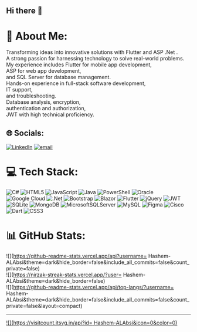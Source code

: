 ## Hi there 👋

<!--
**Hashem-ALAbsi/Hashem-ALAbsi**

Here are some ideas to get you started:

- 🔭 I’m currently working on SoftWare Enganer
- 💬 Ask me about Flutter And ASP .Nat
- 😄 Pronouns: ...
- ⚡ Fun fact: ...
-->

# 💫 About Me:
Transforming ideas into innovative solutions with Flutter and ASP .Net .<br>A strong passion for harnessing technology to solve real-world problems.<br>My experience includes Flutter for mobile app development, <br>ASP for web app development,<br> and SQL Server for database management.<br>Hands-on experience in full-stack software development,<br> IT support,<br> and troubleshooting.<br>Database analysis, encryption, <br>authentication and authorization,<br>JWT with high technical proficiency.<br>


## 🌐 Socials:
[![LinkedIn](https://img.shields.io/badge/LinkedIn-%230077B5.svg?logo=linkedin&logoColor=white)](https://linkedin.com/in/https://www.linkedin.com/authwall?trk=bf&trkInfo=AQFz8MDdi1Z6PwAAAZJE733YNby9eTLfhxVyLG_YgcYsH1wWCEF_YQlHH2B0bXE369-2R0u3vd0TaTs9YQjzboWMz6hw0kUB_0vyAfHEzXUP0vnCDLSUF_k8Y1uKsBX-Qd6u8-Y=&original_referer=&sessionRedirect=https%3A%2F%2Fwww.linkedin.com%2Fin%2Fhashem-alabsai-891b5a321%3Futm_source%3Dshare%26utm_campaign%3Dshare_via%26utm_content%3Dprofile%26utm_medium%3Dandroid_app) [![email](https://img.shields.io/badge/Email-D14836?logo=gmail&logoColor=white)](mailto:hashemalabsai@gmail.com) 

# 💻 Tech Stack:
![C#](https://img.shields.io/badge/c%23-%23239120.svg?style=for-the-badge&logo=csharp&logoColor=white) ![HTML5](https://img.shields.io/badge/html5-%23E34F26.svg?style=for-the-badge&logo=html5&logoColor=white) ![JavaScript](https://img.shields.io/badge/javascript-%23323330.svg?style=for-the-badge&logo=javascript&logoColor=%23F7DF1E) ![Java](https://img.shields.io/badge/java-%23ED8B00.svg?style=for-the-badge&logo=openjdk&logoColor=white) ![PowerShell](https://img.shields.io/badge/PowerShell-%235391FE.svg?style=for-the-badge&logo=powershell&logoColor=white) ![Oracle](https://img.shields.io/badge/Oracle-F80000?style=for-the-badge&logo=oracle&logoColor=white) ![Google Cloud](https://img.shields.io/badge/GoogleCloud-%234285F4.svg?style=for-the-badge&logo=google-cloud&logoColor=white) ![.Net](https://img.shields.io/badge/.NET-5C2D91?style=for-the-badge&logo=.net&logoColor=white) ![Bootstrap](https://img.shields.io/badge/bootstrap-%238511FA.svg?style=for-the-badge&logo=bootstrap&logoColor=white) ![Blazor](https://img.shields.io/badge/blazor-%235C2D91.svg?style=for-the-badge&logo=blazor&logoColor=white) ![Flutter](https://img.shields.io/badge/Flutter-%2302569B.svg?style=for-the-badge&logo=Flutter&logoColor=white) ![jQuery](https://img.shields.io/badge/jquery-%230769AD.svg?style=for-the-badge&logo=jquery&logoColor=white) ![JWT](https://img.shields.io/badge/JWT-black?style=for-the-badge&logo=JSON%20web%20tokens) ![SQLite](https://img.shields.io/badge/sqlite-%2307405e.svg?style=for-the-badge&logo=sqlite&logoColor=white) ![MongoDB](https://img.shields.io/badge/MongoDB-%234ea94b.svg?style=for-the-badge&logo=mongodb&logoColor=white) ![MicrosoftSQLServer](https://img.shields.io/badge/Microsoft%20SQL%20Server-CC2927?style=for-the-badge&logo=microsoft%20sql%20server&logoColor=white) ![MySQL](https://img.shields.io/badge/mysql-4479A1.svg?style=for-the-badge&logo=mysql&logoColor=white) ![Figma](https://img.shields.io/badge/figma-%23F24E1E.svg?style=for-the-badge&logo=figma&logoColor=white) ![Cisco](https://img.shields.io/badge/cisco-%23049fd9.svg?style=for-the-badge&logo=cisco&logoColor=black) ![Dart](https://img.shields.io/badge/dart-%230175C2.svg?style=for-the-badge&logo=dart&logoColor=white) ![CSS3](https://img.shields.io/badge/css3-%231572B6.svg?style=for-the-badge&logo=css3&logoColor=white)
# 📊 GitHub Stats:
![](https://github-readme-stats.vercel.app/api?username= Hashem-ALAbsi&theme=dark&hide_border=false&include_all_commits=false&count_private=false)<br/>
![](https://nirzak-streak-stats.vercel.app/?user= Hashem-ALAbsi&theme=dark&hide_border=false)<br/>
![](https://github-readme-stats.vercel.app/api/top-langs/?username= Hashem-ALAbsi&theme=dark&hide_border=false&include_all_commits=false&count_private=false&layout=compact)

---
[![](https://visitcount.itsvg.in/api?id= Hashem-ALAbsi&icon=0&color=0)](https://visitcount.itsvg.in)

<!-- Proudly created with GPRM ( https://gprm.itsvg.in ) -->
